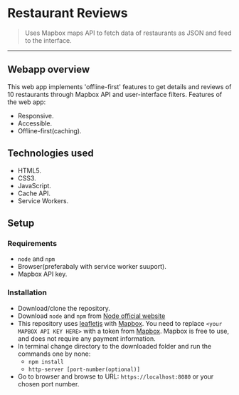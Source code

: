 # Restaurant Reviews
> Uses Mapbox maps API to fetch data of restaurants as JSON and feed to the interface.
---

## Webapp overview

This web app implements 'offline-first' features to get details and reviews of 10 restaurants through Mapbox API and user-interface filters.
Features of the web app:
- Responsive.
- Accessible.
- Offline-first(caching).

## Technologies used
- HTML5.
- CSS3.
- JavaScript.
- Cache API.
- Service Workers.

## Setup

### Requirements
- `node` and `npm`
- Browser(preferabaly with service worker suuport).
- Mapbox API key.

### Installation
- Download/clone the repository.
- Download `node` and `npm` from [Node official website](https://nodejs.org/en/) 
- This repository uses [leafletjs](https://leafletjs.com/) with [Mapbox](https://www.mapbox.com/). You need to replace `<your MAPBOX API KEY HERE>` with a token from [Mapbox](https://www.mapbox.com/). Mapbox is free to use, and does not require any payment information.
- In terminal change directory to the downloaded folder and run the commands one by none: 
    - `npm install`
    - `http-server [port-number(optional)]`
- Go to browser and browse to URL: `https://localhost:8080` or your chosen port number.




